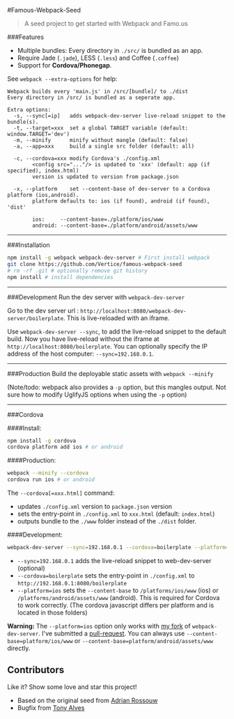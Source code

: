#Famous-Webpack-Seed
> A seed project to get started with Webpack and Famo.us

###Features

* Multiple bundles: Every directory in `./src/` is bundled as an app.
* Require Jade (`.jade`), LESS (`.less`) and Coffee (`.coffee`)
* Support for **Cordova/Phonegap**.

See `webpack --extra-options` for help:

```
Webpack builds every 'main.js' in /src/[bundle]/ to ./dist
Every directory in /src/ is bundled as a seperate app.

Extra options:
  -s, --sync[=ip]   adds webpack-dev-server live-reload snippet to the bundle(s).
  -t, --target=xxx  set a global TARGET variable (default: window.TARGET='dev')
  -m, --minify      minify without mangle (default: false)
  -a, --app=xxx     build a single src folder (default: all)

  -c, --cordova=xxx modify Cordova's ./config.xml
        <config src="..."/> is updated to 'xxx' (default: app (if specified), index.html)
        version is updated to version from package.json

  -x, --platform    set --content-base of dev-server to a Cordova platform (ios,android).
        platform defaults to: ios (if found), android (if found), 'dist'

        ios:     --content-base=./platform/ios/www
        android: --content-base=./platform/android/assets/www

```

---

###Installation

```bash
npm install -g webpack webpack-dev-server # First install webpack
git clone https://github.com/Vertice/famous-webpack-seed
# rm -rf .git # optionally remove git history
npm install # install dependencies
```

---

###Development
Run the dev server with ```webpack-dev-server```

Go to the dev server url : ```http://localhost:8080/webpack-dev-server/boilerplate```. This is live-reloaded with an iframe.

Use ```webpack-dev-server --sync```, to add the live-reload snippet to the default build. Now you have live-reload without the iframe at ```http://localhost:8080/boilerplate```. You can optionally specify the IP address of the host computer: `--sync=192.168.0.1`.

---

###Production
Build the deployable static assets with ```webpack --minify```


(Note/todo: webpack also provides a `-p` option, but this mangles output. Not sure how to modify UglifyJS options when using the `-p` option)

---

###Cordova 

####Install:
```bash
npm install -g cordova
cordova platform add ios # or android
```

####Production:
```bash
webpack --minify --cordova
cordova run ios # or android
```

The `--cordova[=xxx.html]` command:

* updates `./config.xml` version to `package.json` version
* sets the entry-point in `./config.xml` to `xxx.html` (default: `index.html`)
* outputs bundle to the `./www` folder instead of the `./dist` folder.

####Development:
```bash
webpack-dev-server --sync=192.168.0.1 --cordova=boilerplate --platform=ios
```

* `--sync=192.168.0.1` adds the live-reload snippet to web-dev-server (optional)
* `--cordova=boilerplate` sets the entry-point in `./config.xml` to `http://192.168.0.1:8080/boilerplate` 
* `--platform=ios` sets the `--content-base` to `/platforms/ios/www` (ios) or `/platforms/android/assets/www` (android). This is required for Cordova to work correctly. (The cordova javascript differs per platform and is located in those folders)

**Warning:** The `--platform=ios` option only works with [my fork](https://github.com/markmarijnissen/webpack-dev-server) of `webpack-dev-server`. I've submitted a [pull-request](https://github.com/webpack/webpack-dev-server/pull/41). You can always use `--content-base=platform/ios/www` or `--content-base=platform/android/assets/www` directly.

## Contributors

Like it? Show some love and star this project!

* Based on the original seed from [Adrian Rossouw](https://github.com/Vertice/famous-webpack-seed)
* Bugfix from [Tony Alves](https://github.com/talves/)